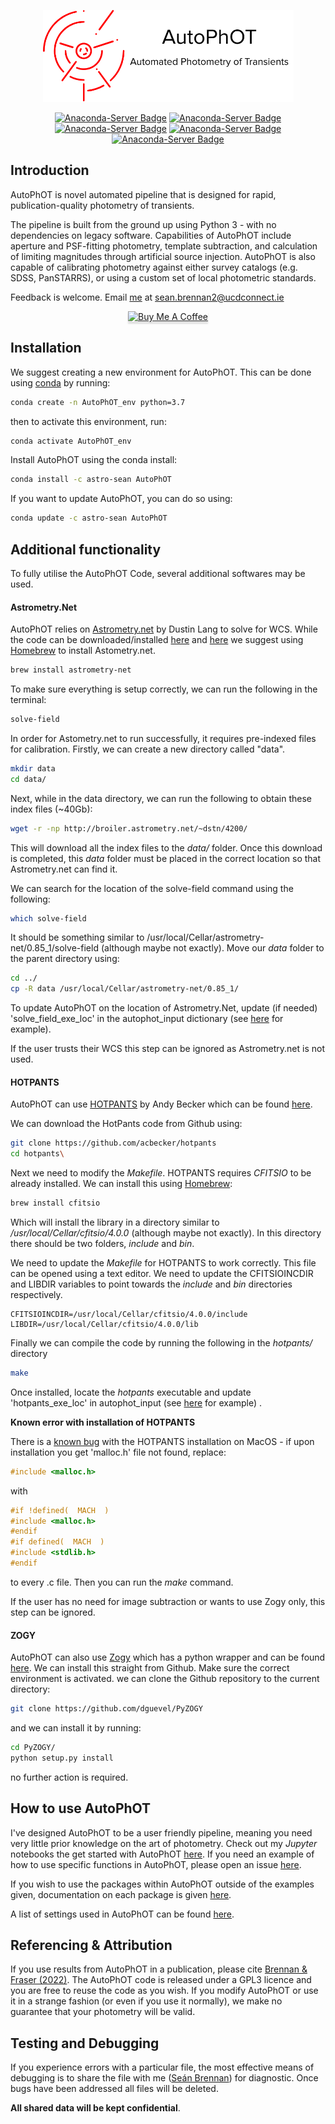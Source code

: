 <p align="center">
  <img src=https://github.com/Astro-Sean/autophot/blob/master/logo.png>
</p>
<div align="center">

[![Anaconda-Server Badge](https://anaconda.org/astro-sean/autophot/badges/version.svg)](https://anaconda.org/astro-sean/autophot) [![Anaconda-Server Badge](https://anaconda.org/astro-sean/autophot/badges/latest_release_date.svg)](https://anaconda.org/astro-sean/autophot) [![Anaconda-Server Badge](https://anaconda.org/astro-sean/autophot/badges/license.svg)](https://anaconda.org/astro-sean/autophot) [![Anaconda-Server Badge](https://anaconda.org/astro-sean/autophot/badges/downloads.svg)](https://anaconda.org/astro-sean/AutoPhOT ) [![Anaconda-Server Badge](https://anaconda.org/astro-sean/autophot/badges/installer/conda.svg)](https://conda.anaconda.org/astro-sean)

</div>

## Introduction

AutoPhOT is novel automated pipeline that is designed for rapid, publication-quality photometry of transients.

The pipeline is built from the ground up using Python 3 - with no dependencies on legacy software. Capabilities of AutoPhOT include aperture and PSF-fitting photometry, template subtraction, and calculation of limiting magnitudes through artificial source injection. AutoPhOT is also capable of calibrating photometry against either survey catalogs (e.g. SDSS, PanSTARRS), or using a custom set of local photometric standards.

Feedback is welcome. Email [me](https://github.com/Astro-Sean) at sean.brennan2@ucdconnect.ie

<p align="center">
  <a href="https://www.buymeacoffee.com/astrosean" target="_blank"><img src="https://www.buymeacoffee.com/assets/img/custom_images/orange_img.png" alt="Buy Me A Coffee" style="height: 41px !important;width: 174px !important;box-shadow: 0px 3px 2px 0px rgba(190, 190, 190, 0.5) !important;-webkit-box-shadow: 0px 3px 2px 0px rgba(190, 190, 190, 0.5) !important;" ></a>
</p>


## Installation

We suggest creating a new environment for AutoPhOT. This can be done using [conda](https://docs.conda.io/en/latest/) by running:

```bash
conda create -n AutoPhOT_env python=3.7
```
then to activate this environment, run:

```bash
conda activate AutoPhOT_env
```

Install AutoPhOT using the conda install:

```bash
conda install -c astro-sean AutoPhOT
```

If you want to update AutoPhOT, you can do so using:

```bash
conda update -c astro-sean AutoPhOT
```
## Additional functionality

To fully utilise the AutoPhOT Code, several additional softwares may be used.

<h4>Astrometry.Net</h4>

AutoPhOT relies on [Astrometry.net](https://arxiv.org/abs/0910.2233) by Dustin Lang to solve for WCS. While the code can be downloaded/installed [here](http://astrometry.net/doc/readme.html) and [here](http://astrometry.net/doc/build.html#build.) we suggest using [Homebrew](https://brew.sh/) to install Astometry.net.

```bash
brew install astrometry-net
```

To make sure everything is setup correctly, we can run the following in the terminal:

```bash
solve-field
```

In order for Astometry.net to run successfully, it requires pre-indexed files for calibration. Firstly, we can create a new directory called "data".

```bash
mkdir data
cd data/
```

Next, while in the data directory, we can run the following to obtain these index files (~40Gb):

```bash
wget -r -np http://broiler.astrometry.net/~dstn/4200/
```

This will download all the index files to the *data/* folder. Once this download is completed, this *data* folder must be placed in the correct location so that Astrometry.net can find it.

We can search for the location of the solve-field command using the following:

```bash
which solve-field
```

It should be something similar to /usr/local/Cellar/astrometry-net/0.85_1/solve-field (although maybe not exactly). Move our *data* folder to the parent directory using:

```bash
cd ../
cp -R data /usr/local/Cellar/astrometry-net/0.85_1/
```

To update AutoPhOT on the location of Astrometry.Net,  update (if needed) 'solve_field_exe_loc' in the autophot_input dictionary (see [here](https://github.com/Astro-Sean/autophot/blob/master/autophot_example.ipynb) for example).

If the user trusts their WCS this step can be ignored as Astrometry.net is not used.

<h4>HOTPANTS</h4>

AutoPhOT can use [HOTPANTS](http://www.ascl.net/1504.004) by Andy Becker which can be found [here](https://github.com/acbecker/hotpants).

We can download the HotPants code from Github using:

```bash
git clone https://github.com/acbecker/hotpants
cd hotpants\
```
Next we need to modify the *Makefile*. HOTPANTS requires *CFITSIO* to be already installed. We can install this using [Homebrew](https://formulae.brew.sh/formula/cfitsio):

 ```bash
brew install cfitsio
 ```

Which will install the library in a directory similar to */usr/local/Cellar/cfitsio/4.0.0* (although maybe not exactly). In this directory there should be two folders, *include* and *bin*.

We need to update the *Makefile* for HOTPANTS to work correctly. This file can be opened using a text editor. We need to update the CFITSIOINCDIR and LIBDIR variables to point towards the *include* and *bin* directories respectively.

```
CFITSIOINCDIR=/usr/local/Cellar/cfitsio/4.0.0/include
LIBDIR=/usr/local/Cellar/cfitsio/4.0.0/lib
```

Finally we can compile the code by running the following in the *hotpants/* directory

```bash
make
```


Once installed, locate the *hotpants* executable and update 'hotpants_exe_loc' in autophot_input (see [here](https://github.com/Astro-Sean/autophot/blob/master/autophot_example.ipynb) for example) .

**Known error with installation of HOTPANTS**

There is a [known bug](https://github.com/acbecker/hotpants/issues/4) with the HOTPANTS installation on MacOS - if upon installation you get 'malloc.h' file not found, replace:

```c
#include <malloc.h>
```
with
 ```c
 #if !defined(  MACH  )
 #include <malloc.h>
 #endif
 #if defined(  MACH  )
 #include <stdlib.h>
 #endif
```
to every .c file. Then you can run the *make* command.

If the user has no need for image subtraction or wants to use Zogy only, this step can be ignored.

<h4>ZOGY</h4>

AutoPhOT can also use [Zogy](https://arxiv.org/abs/1601.02655) which has a python wrapper and can be found [here](https://github.com/dguevel/PyZOGY). We can install this straight from Github. Make sure the correct environment is activated. we can clone the Github repository to the current directory:

```bash
git clone https://github.com/dguevel/PyZOGY
```

and we can install it by running:
```bash
cd PyZOGY/
python setup.py install
```

no further action is required.


## How to use AutoPhOT

I've designed AutoPhOT to be a user friendly pipeline, meaning you need very little prior knowledge on the art of photometry. Check out my *Jupyter* notebooks the get started with AutoPhOT [here](https://github.com/Astro-Sean/autophot/tree/master/example_notebooks). If you need an example of how to use specific functions in AutoPhOT, please open an issue [here](https://github.com/Astro-Sean/autophot/issues).

If you wish to use the packages within AutoPhOT outside of the examples given, documentation on each package is given [here](https://autophot.readthedocs.io/en/latest/).

A list of settings used in AutoPhOT can be found [here](https://autophot.readthedocs.io/en/latest/instructions.html).

## Referencing & Attribution

If you use results from AutoPhOT in a publication, please cite [Brennan & Fraser (2022)](https://arxiv.org). The AutoPhOT code is released under a GPL3 licence and you are free to reuse the code as you wish. If you modify AutoPhOT or use it in a strange fashion (or even if you use it normally), we make no guarantee that your photometry will be valid.


## Testing and Debugging

If you experience errors with a particular file, the most effective means of debugging is to share the file with me ([Seán Brennan](mailto:sean.brennan2@ucdconnect.ie?subject=AutoPhOT)) for diagnostic. Once bugs have been addressed all files will be deleted.

**All shared data will be kept confidential**.
